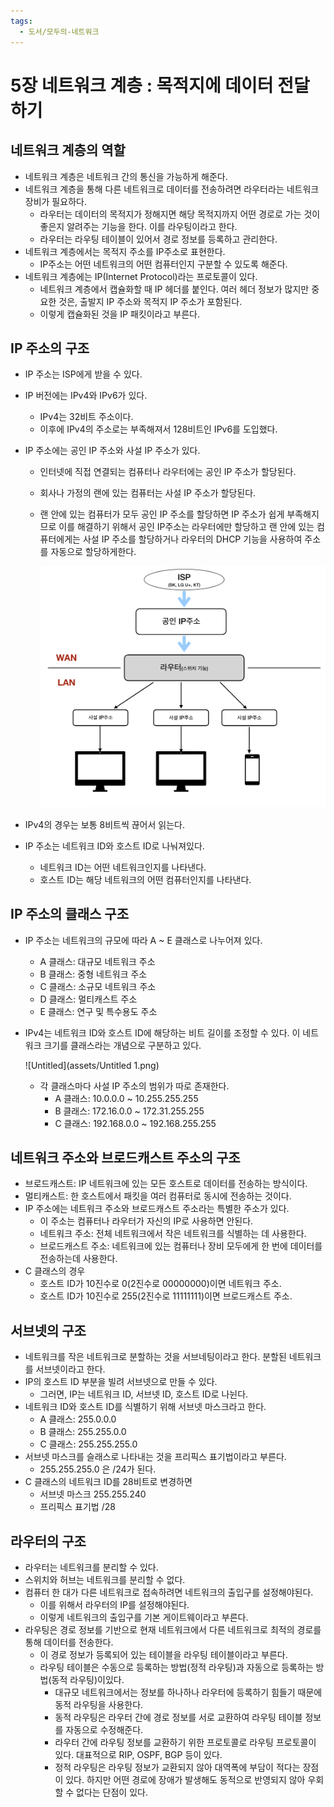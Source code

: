 ```yaml
---
tags:
  - 도서/모두의-네트워크
---
```


# 5장 네트워크 계층 : 목적지에 데이터 전달하기

## 네트워크 계층의 역할

- 네트워크 계층은 네트워크 간의 통신을 가능하게 해준다.
- 네트워크 계층을 통해 다른 네트워크로 데이터를 전송하려면 라우터라는 네트워크 장비가 필요하다.
    - 라우터는 데이터의 목적지가 정해지면 해당 목적지까지 어떤 경로로 가는 것이 좋은지 알려주는 기능을 한다. 이를 라우팅이라고 한다.
    - 라우터는 라우팅 테이블이 있어서 경로 정보를 등록하고 관리한다.
- 네트워크 계층에서는 목적지 주소를 IP주소로 표현한다.
    - IP주소는 어떤 네트워크의 어떤 컴퓨터인지 구분할 수 있도록 해준다.
- 네트워크 계층에는 IP(Internet Protocol)라는 프로토콜이 있다.
    - 네트워크 계층에서 캡슐화할 때 IP 헤더를 붙인다. 여러 헤더 정보가 많지만 중요한 것은, 출발지 IP 주소와 목적지 IP 주소가 포함된다.
    - 이렇게 캡슐화된 것을 IP 패킷이라고 부른다.

## IP 주소의 구조

- IP 주소는 ISP에게 받을 수 있다.
- IP 버전에는 IPv4와 IPv6가 있다.
    - IPv4는 32비트 주소이다.
    - 이후에 IPv4의 주소로는 부족해져서 128비트인 IPv6를 도입했다.
- IP 주소에는 공인 IP 주소와 사설 IP 주소가 있다.
    - 인터넷에 직접 연결되는 컴퓨터나 라우터에는 공인 IP 주소가 할당된다.
    - 회사나 가정의 랜에 있는 컴퓨터는 사설 IP 주소가 할당된다.
    - 랜 안에 있는 컴퓨터가 모두 공인 IP 주소를 할당하면 IP 주소가 쉽게 부족해지므로 이를 해결하기 위해서 공인 IP주소는 라우터에만 할당하고 랜 안에 있는 컴퓨터에게는 사설 IP 주소를 할당하거나 라우터의 DHCP 기능을 사용하여 주소를 자동으로 할당하게한다.
      
        ![Untitled](assets/Untitled-4550895.png)
    
- IPv4의 경우는 보통 8비트씩 끊어서 읽는다.
- IP 주소는 네트워크 ID와 호스트 ID로 나눠져있다.
    - 네트워크 ID는 어떤 네트워크인지를 나타낸다.
    - 호스트 ID는 해당 네트워크의 어떤 컴퓨터인지를 나타낸다.

## IP 주소의 클래스 구조

- IP 주소는 네트워크의 규모에 따라 A ~ E 클래스로 나누어져 있다.
    - A 클래스: 대규모 네트워크 주소
    - B 클래스: 중형 네트워크 주소
    - C 클래스: 소규모 네트워크 주소
    - D 클래스: 멀티캐스트 주소
    - E 클래스: 연구 및 특수용도 주소
- IPv4는 네트워크 ID와 호스트 ID에 해당하는 비트 길이를 조정할 수 있다. 이 네트워크 크기를 클래스라는 개념으로 구분하고 있다.
  
    ![Untitled](assets/Untitled 1.png)
    
    - 각 클래스마다 사설 IP 주소의 범위가 따로 존재한다.
        - A 클래스: 10.0.0.0 ~ 10.255.255.255
        - B 클래스: 172.16.0.0 ~ 172.31.255.255
        - C 클래스: 192.168.0.0 ~ 192.168.255.255

## 네트워크 주소와 브로드캐스트 주소의 구조

- 브로드캐스트: IP 네트워크에 있는 모든 호스트로 데이터를 전송하는 방식이다.
- 멀티캐스트: 한 호스트에서 패킷을 여러 컴퓨터로 동시에 전송하는 것이다.
- IP 주소에는 네트워크 주소와 브로드캐스트 주소라는 특별한 주소가 있다.
    - 이 주소는 컴퓨터나 라우터가 자신의 IP로 사용하면 안된다.
    - 네트워크 주소: 전체 네트워크에서 작은 네트워크를 식별하는 데 사용한다.
    - 브로드캐스트 주소: 네트워크에 있는 컴퓨터나 장비 모두에게 한 번에 데이터를 전송하는데 사용한다.
- C 클래스의 경우
    - 호스트 ID가 10진수로 0(2진수로 00000000)이면 네트워크 주소.
    - 호스트 ID가 10진수로 255(2진수로 11111111)이면 브로드캐스트 주소.

## 서브넷의 구조

- 네트워크를 작은 네트워크로 분할하는 것을 서브네팅이라고 한다. 분할된 네트워크를 서브넷이라고 한다.
- IP의 호스트 ID 부분을 빌려 서브넷으로 만들 수 있다.
    - 그러면, IP는 네트워크 ID, 서브넷 ID, 호스트 ID로 나뉜다.
- 네트워크 ID와 호스트 ID를 식별하기 위해 서브넷 마스크라고 한다.
    - A 클래스: 255.0.0.0
    - B 클래스: 255.255.0.0
    - C 클래스: 255.255.255.0
- 서브넷 마스크를 슬래스로 나타내는 것을 프리픽스 표기법이라고 부른다.
    - 255.255.255.0 은 /24가 된다.
- C 클래스의 네트워크 ID를 28비트로 변경하면
    - 서브넷 마스크 255.255.240
    - 프리픽스 표기법 /28

## 라우터의 구조

- 라우터는 네트워크를 분리할 수 있다.
- 스위치와 허브는 네트워크를 분리할 수 없다.
- 컴퓨터 한 대가 다른 네트워크로 접속하려면 네트워크의 출입구를 설정해야된다.
    - 이를 위해서 라우터의 IP를 설정해야된다.
    - 이렇게 네트워크의 출입구를 기본 게이트웨이라고 부른다.
- 라우팅은 경로 정보를 기반으로 현재 네트워크에서 다른 네트워크로 최적의 경로를 통해 데이터를 전송한다.
    - 이 경로 정보가 등록되어 있는 테이블을 라우팅 테이블이라고 부른다.
    - 라우팅 테이블은 수동으로 등록하는 방법(정적 라우팅)과 자동으로 등록하는 방법(동적 라우팅)이있다.
        - 대규모 네트워크에서는 정보를 하나하나 라우터에 등록하기 힘들기 때문에 동적 라우팅을 사용한다.
        - 동적 라우팅은 라우터 간에 경로 정보를 서로 교환하여 라우팅 테이블 정보를 자동으로 수정해준다.
        - 라우터 간에 라우팅 정보를 교환하기 위한 프로토콜로 라우팅 프로토콜이 있다. 대표적으로 RIP, OSPF, BGP 등이 있다.
        - 정적 라우팅은 라우팅 정보가 교환되지 않아 대역폭에 부담이 적다는 장점이 있다. 하지만 어떤 경로에 장애가 발생해도 동적으로 반영되지 않아 우회할 수 없다는 단점이 있다.